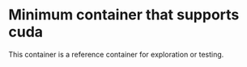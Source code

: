 # Minimum container that supports cuda

This container is a reference container for exploration or testing.
